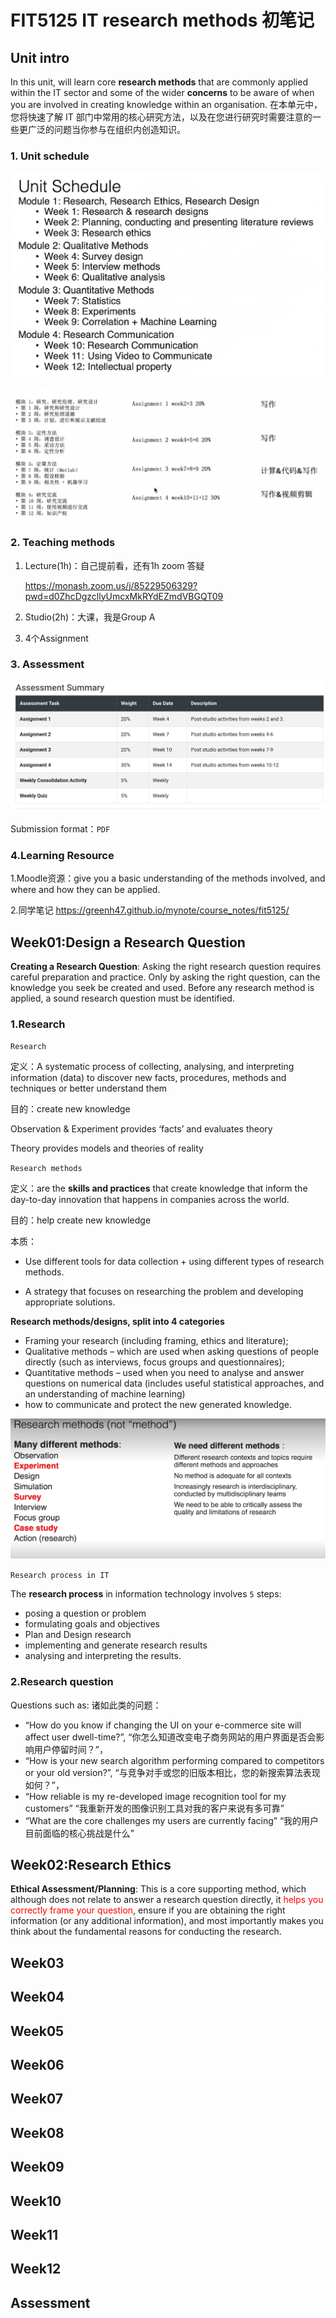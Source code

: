 # FIT5125 IT research methods 初笔记

## Unit intro

In this unit, will learn core **research methods** that are commonly applied within the IT sector and some of the wider **concerns** to be aware of when you are involved in creating knowledge within an organisation.
在本单元中，您将快速了解 IT 部门中常用的核心研究方法，以及在您进行研究时需要注意的一些更广泛的问题当你参与在组织内创造知识。

### 1. Unit schedule

![image-20230221160156185](FIT5125初笔记.assets/image-20230221160156185.png)

![image-20230304131212339](FIT5125初笔记.assets/image-20230304131212339.png)





### 2. Teaching methods

1. Lecture(1h)：自己提前看，还有1h zoom 答疑

   https://monash.zoom.us/j/85229506329?pwd=d0ZhcDgzcllyUmcxMkRYdEZmdVBGQT09

2. Studio(2h)：大课，我是Group A

3. 4个Assignment



### 3. Assessment

![image-20230221160720564](FIT5125初笔记.assets/image-20230221160720564.png)

Submission format：`PDF`



### 4.Learning Resource

1.Moodle资源：give you a basic understanding of the methods involved, and where and how they can be applied. 

2.同学笔记 https://greenh47.github.io/mynote/course_notes/fit5125/







## Week01:Design a Research Question

**Creating a Research Question**: Asking the right research question requires careful preparation and practice. Only by asking the right question, can the knowledge you seek be created and used. Before any research method is applied, a sound research question must be identified.

### 1.Research

`Research`

定义：A systematic process of collecting, analysing, and interpreting information (data) to discover  new facts, procedures, methods and techniques or better understand them

目的：create new knowledge



Observation & Experiment provides ‘facts’ and evaluates theory

Theory provides models and theories of reality



`Research methods `

定义：are the **skills and practices** that create knowledge that inform the day-to-day innovation that happens in companies across the world.

目的：help create new knowledge

本质：

- Use different tools for data collection + using different types of research methods. 

- A strategy that focuses on researching the problem and developing appropriate solutions.



**Research methods/designs, split into 4 categories** 

- Framing your research (including framing, ethics and literature); 
- Qualitative methods – which are used when asking questions of people directly (such as interviews, focus groups and questionnaires); 
- Quantitative methods – used when you need to analyse and answer questions on numerical data (includes useful statistical approaches, and an understanding of machine learning) 
- how to communicate and protect the new generated knowledge.

![image-20230227184312019](FIT5125初笔记.assets/image-20230227184312019.png)



`Research process in IT`

The **research process** in information technology involves `5` steps: 

- posing a question or problem
- formulating goals and objectives
- Plan and Design research
- implementing and generate research results
- analysing and interpreting the results.





### 2.Research question

Questions such as: 诸如此类的问题：

- “How do you know if changing the UI on your e-commerce site will affect user dwell-time?”,
  “你怎么知道改变电子商务网站的用户界面是否会影响用户停留时间？”，
- “How is your new search algorithm performing compared to competitors or your old version?”,
  “与竞争对手或您的旧版本相比，您的新搜索算法表现如何？”，
- “How reliable is my re-developed image recognition tool for my customers”
  “我重新开发的图像识别工具对我的客户来说有多可靠”
- “What are the core challenges my users are currently facing”
  “我的用户目前面临的核心挑战是什么”





## Week02:Research Ethics

**Ethical Assessment/Planning**: This is a core supporting method, which although does not relate to answer a research question directly, it <font color="red">helps you correctly frame your question</font>, ensure if you are obtaining the right information (or any additional information), and most importantly makes you think about the fundamental reasons for conducting the research.







## Week03







## Week04









## Week05







## Week06









## Week07









## Week08











## Week09







## Week10









## Week11









## Week12







## Assessment









